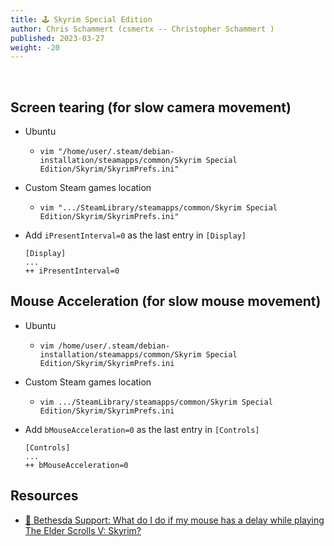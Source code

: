 ```yaml
---
title: 🕹️ Skyrim Special Edition
author: Chris Schammert (csmertx -- Christopher Schammert )
published: 2023-03-27
weight: -20
---
```


<br />

## Screen tearing (for slow camera movement)

- Ubuntu

    - ```vim "/home/user/.steam/debian-installation/steamapps/common/Skyrim Special Edition/Skyrim/SkyrimPrefs.ini"```

- Custom Steam games location

    - ```vim ".../SteamLibrary/steamapps/common/Skyrim Special Edition/Skyrim/SkyrimPrefs.ini"```

- Add ```iPresentInterval=0``` as the last entry in ```[Display]```

    ```
    [Display]
    ...
    ++ iPresentInterval=0
    ```

## Mouse Acceleration (for slow mouse movement)

- Ubuntu

    - ```vim /home/user/.steam/debian-installation/steamapps/common/Skyrim Special Edition/Skyrim/SkyrimPrefs.ini```

- Custom Steam games location

    - ```vim .../SteamLibrary/steamapps/common/Skyrim Special Edition/Skyrim/SkyrimPrefs.ini```

- Add ```bMouseAcceleration=0``` as the last entry in ```[Controls]```

    ```
    [Controls]
    ...
    ++ bMouseAcceleration=0
    ```

## Resources

- [🔗 Bethesda Support: What do I do if my mouse has a delay while playing The Elder Scrolls V: Skyrim?](https://help.bethesda.net/#en/answer/27025)